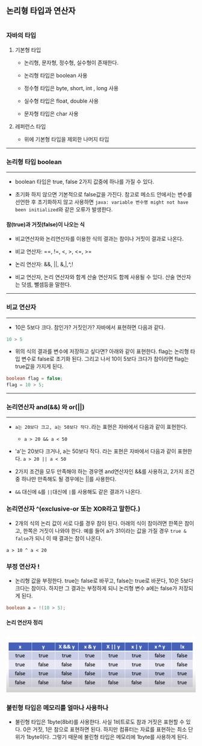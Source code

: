 #
## 논리형 타입과 연산자
#

### 자바의 타입
1. 기본형 타입

    * 논리형, 문자형, 정수형, 실수형이 존재한다.

    * 논리형 타입은 boolean 사용

    * 정수형 타입은 byte, short, int , long 사용

    * 실수형 타입은 float, double 사용

    * 문자형 타입은 char 사용

2. 레퍼런스 타입

    * 위에 기본형 타입을 제외한 나머지 타입
---
### 논리형 타입 boolean
---
* boolean 타입은 true, false 2가지 값중에 하나를 가질 수 있다.

* 초기화 하지 않으면 기본적으로 false값을 가진다. 참고로 메소드 안에서는 변수를 선언한 후 초기화하지 않고 사용하면 `java: variable 변수명 might not have been initialized`와 같은 오류가 발생한다.

#### 참(true)과 거짓(false)이 나오는 식

* 비교연산자와 논리연산자를 이용한 식의 결과는 참이나 거짓이 결과로 나온다.

* 비교 연산자: ==, !=, <, >, <=, >=

* 논리 연산자: &&, ||, &,|,^,!

* 비교 연산자, 논리 연산자와 함계 산술 연산자도 함께 사용될 수 있다. 산술 연산자는 덧셈, 뺄셈등을 말한다.
---
### 비교 연산자
---
* 10은 5보다 크다. 참인가? 거짓인가? 자바에서 표현하면 다음과 같다.
```java
10 > 5
```
* 위의 식의 결과를 변수에 저장하고 싶다면? 아래와 같이 표현한다. flag는 논리형 타입 변수로 false로 초기화 된다. 그리고 나서 10이 5보다 크다가 참이라면 flag는 true값을 가지게 된다.
```java
boolean flag = false;
flag = 10 > 5;
```
---
### 논리연산자 and(&&) 와 or(||)
---

* `a는 20보다 크고, a는 50보다 작다.`라는 표현은 자바에서 다음과 같이 표현한다.
    * `a > 20 && a < 50`

* 'a'는 20보다 크거나, a는 50보다 작다. 라는 표현은 자바에서 다음과 같이 표현한다. `a > 20 || a < 50`

* 2가지 조건을 모두 만족해야 하는 경우엔 and연산자인 &&를 사용하고, 2가지 조건중 하나만 만족해도 될 경우에는 ||를 사용한다.

* `&&` 대신에 `&`를 `||`대신에 `|`를 사용해도 같은 결과가 나온다.

### 논리연산자 ^(exclusive-or 또는 XOR라고 말한다.)

* 2개의 식의 논리 값이 서로 다를 경우 참이 된다. 아래의 식이 참이려면 한쪽은 참이고, 한쪽은 거짓이 나와야 한다. 예를 들어 a가 31이라는 값을 가질 경우 `true & false`가 되니 이 때 결과는 참이 나온다.
```
a > 10 ^ a < 20
```

### 부정 연산자 !

* 논리형 값을 부정한다. true는 false로 바꾸고, false는 true로 바꾼다, 10은 5보다 크다는 참이다. 하지만 그 결과는 부정하게 되니 논리형 변수 a에는 false가 저장되게 된다.
```java
boolean a = !(10 > 5);
```

#### 논리 연산자 정리

![Alt text](image.png)
---

### 불린형 타입은 메모리를 얼마나 사용하나

* 불린형 타입은 1byte(8bit)를 사용한다. 사실 1비트로도 참과 거짓은 표현할 수 있다. 0은 거짓, 1은 참으로 표현하면 된다. 하지만 컴퓨터는 자료를 표현하는 최소 단위가 1byte이다. 그렇기 때문에 불린형 타입은 메모리에 1byte를 사용하게 된다.